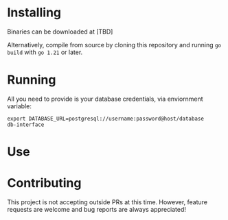 # Installing

Binaries can be downloaded at [TBD]

Alternatively, compile from source by cloning this repository and
running `go build` with `go 1.21` or later.

# Running

All you need to provide is your database credentials, via enviornment variable:
```
export DATABASE_URL=postgresql://username:password@host/database
db-interface
```

# Use

# Contributing

This project is not accepting outside PRs at this time.
However, feature requests are welcome and bug reports are always appreciated!
